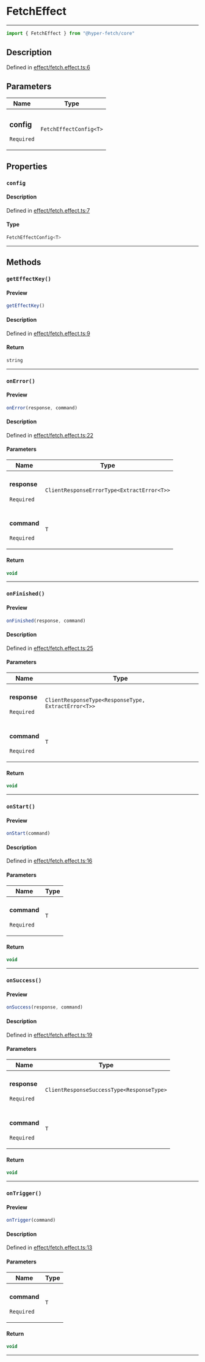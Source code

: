 

# FetchEffect

<div class="api-docs__separator" data-reactroot="">

---

</div><div class="api-docs__import" data-reactroot="">

```ts
import { FetchEffect } from "@hyper-fetch/core"
```

</div><div class="api-docs__section">

## Description

</div><div class="api-docs__description"><span class="api-docs__do-not-parse">



</span></div><p class="api-docs__definition">

Defined in [effect/fetch.effect.ts:6](https://github.com/BetterTyped/hyper-fetch/blob/479dcad6/packages/core/src/effect/fetch.effect.ts#L6)

</p><div class="api-docs__section">

## Parameters

</div><div class="api-docs__parameters"><table><thead><tr><th>Name</th><th>Type</th></tr></thead><tbody><tr param-data="config"><td class="api-docs__param-name required">

### config 

`Required`

</td><td class="api-docs__param-type">

`FetchEffectConfig<T>`

</td></tr></tbody></table></div><div class="api-docs__section">

## Properties

</div><div class="api-docs__properties"><div class="api-docs__property" property-data="config"><h3 class="api-docs__name">

### `config`

</h3><div class="api-docs__section">

#### Description

</div><div class="api-docs__description"><span class="api-docs__do-not-parse">



</span></div><p class="api-docs__definition">

Defined in [effect/fetch.effect.ts:7](https://github.com/BetterTyped/hyper-fetch/blob/479dcad6/packages/core/src/effect/fetch.effect.ts#L7)

</p><div class="api-docs__section">

#### Type

</div><div class="api-docs__property-type">

```ts
FetchEffectConfig<T>
```

</div><hr/></div></div><div class="api-docs__section">

## Methods

</div><div class="api-docs__methods"><div class="api-docs__method" method-data="getEffectKey"><h3 class="api-docs__name">

### `getEffectKey()`

</h3><div class="api-docs__section">

#### Preview

</div><div class="api-docs__preview fn">

```ts
getEffectKey()
```

</div><div class="api-docs__section">

#### Description

</div><div class="api-docs__description"><span class="api-docs__do-not-parse">



</span></div><p class="api-docs__definition">

Defined in [effect/fetch.effect.ts:9](https://github.com/BetterTyped/hyper-fetch/blob/479dcad6/packages/core/src/effect/fetch.effect.ts#L9)

</p><div class="api-docs__section">

#### Return

</div><div class="api-docs__returns">

```ts
string
```

</div><hr/></div><div class="api-docs__method" method-data="onError"><h3 class="api-docs__name">

### `onError()`

</h3><div class="api-docs__section">

#### Preview

</div><div class="api-docs__preview fn">

```ts
onError(response, command)
```

</div><div class="api-docs__section">

#### Description

</div><div class="api-docs__description"><span class="api-docs__do-not-parse">



</span></div><p class="api-docs__definition">

Defined in [effect/fetch.effect.ts:22](https://github.com/BetterTyped/hyper-fetch/blob/479dcad6/packages/core/src/effect/fetch.effect.ts#L22)

</p><div class="api-docs__section">

#### Parameters

</div><div class="api-docs__parameters"><table><thead><tr><th>Name</th><th>Type</th></tr></thead><tbody><tr param-data="response"><td class="api-docs__param-name required">

#### response 

`Required`

</td><td class="api-docs__param-type">

`ClientResponseErrorType<ExtractError<T>>`

</td></tr><tr param-data="command"><td class="api-docs__param-name required">

#### command 

`Required`

</td><td class="api-docs__param-type">

`T`

</td></tr></tbody></table></div><div class="api-docs__section">

#### Return

</div><div class="api-docs__returns">

```ts
void
```

</div><hr/></div><div class="api-docs__method" method-data="onFinished"><h3 class="api-docs__name">

### `onFinished()`

</h3><div class="api-docs__section">

#### Preview

</div><div class="api-docs__preview fn">

```ts
onFinished(response, command)
```

</div><div class="api-docs__section">

#### Description

</div><div class="api-docs__description"><span class="api-docs__do-not-parse">



</span></div><p class="api-docs__definition">

Defined in [effect/fetch.effect.ts:25](https://github.com/BetterTyped/hyper-fetch/blob/479dcad6/packages/core/src/effect/fetch.effect.ts#L25)

</p><div class="api-docs__section">

#### Parameters

</div><div class="api-docs__parameters"><table><thead><tr><th>Name</th><th>Type</th></tr></thead><tbody><tr param-data="response"><td class="api-docs__param-name required">

#### response 

`Required`

</td><td class="api-docs__param-type">

`ClientResponseType<ResponseType, ExtractError<T>>`

</td></tr><tr param-data="command"><td class="api-docs__param-name required">

#### command 

`Required`

</td><td class="api-docs__param-type">

`T`

</td></tr></tbody></table></div><div class="api-docs__section">

#### Return

</div><div class="api-docs__returns">

```ts
void
```

</div><hr/></div><div class="api-docs__method" method-data="onStart"><h3 class="api-docs__name">

### `onStart()`

</h3><div class="api-docs__section">

#### Preview

</div><div class="api-docs__preview fn">

```ts
onStart(command)
```

</div><div class="api-docs__section">

#### Description

</div><div class="api-docs__description"><span class="api-docs__do-not-parse">



</span></div><p class="api-docs__definition">

Defined in [effect/fetch.effect.ts:16](https://github.com/BetterTyped/hyper-fetch/blob/479dcad6/packages/core/src/effect/fetch.effect.ts#L16)

</p><div class="api-docs__section">

#### Parameters

</div><div class="api-docs__parameters"><table><thead><tr><th>Name</th><th>Type</th></tr></thead><tbody><tr param-data="command"><td class="api-docs__param-name required">

#### command 

`Required`

</td><td class="api-docs__param-type">

`T`

</td></tr></tbody></table></div><div class="api-docs__section">

#### Return

</div><div class="api-docs__returns">

```ts
void
```

</div><hr/></div><div class="api-docs__method" method-data="onSuccess"><h3 class="api-docs__name">

### `onSuccess()`

</h3><div class="api-docs__section">

#### Preview

</div><div class="api-docs__preview fn">

```ts
onSuccess(response, command)
```

</div><div class="api-docs__section">

#### Description

</div><div class="api-docs__description"><span class="api-docs__do-not-parse">



</span></div><p class="api-docs__definition">

Defined in [effect/fetch.effect.ts:19](https://github.com/BetterTyped/hyper-fetch/blob/479dcad6/packages/core/src/effect/fetch.effect.ts#L19)

</p><div class="api-docs__section">

#### Parameters

</div><div class="api-docs__parameters"><table><thead><tr><th>Name</th><th>Type</th></tr></thead><tbody><tr param-data="response"><td class="api-docs__param-name required">

#### response 

`Required`

</td><td class="api-docs__param-type">

`ClientResponseSuccessType<ResponseType>`

</td></tr><tr param-data="command"><td class="api-docs__param-name required">

#### command 

`Required`

</td><td class="api-docs__param-type">

`T`

</td></tr></tbody></table></div><div class="api-docs__section">

#### Return

</div><div class="api-docs__returns">

```ts
void
```

</div><hr/></div><div class="api-docs__method" method-data="onTrigger"><h3 class="api-docs__name">

### `onTrigger()`

</h3><div class="api-docs__section">

#### Preview

</div><div class="api-docs__preview fn">

```ts
onTrigger(command)
```

</div><div class="api-docs__section">

#### Description

</div><div class="api-docs__description"><span class="api-docs__do-not-parse">



</span></div><p class="api-docs__definition">

Defined in [effect/fetch.effect.ts:13](https://github.com/BetterTyped/hyper-fetch/blob/479dcad6/packages/core/src/effect/fetch.effect.ts#L13)

</p><div class="api-docs__section">

#### Parameters

</div><div class="api-docs__parameters"><table><thead><tr><th>Name</th><th>Type</th></tr></thead><tbody><tr param-data="command"><td class="api-docs__param-name required">

#### command 

`Required`

</td><td class="api-docs__param-type">

`T`

</td></tr></tbody></table></div><div class="api-docs__section">

#### Return

</div><div class="api-docs__returns">

```ts
void
```

</div><hr/></div></div>